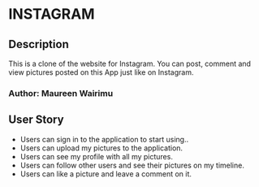 # INSTAGRAM

## Description
This is a clone of the website for Instagram. You can post, comment and view pictures posted on this App just like on Instagram.

### Author: Maureen Wairimu

## User Story

<ul>
<li>Users can sign in to the application to start using..</li>
<li>Users can upload my pictures to the application.</li>
<li>Users can see my profile with all my pictures. </li>
<li>Users can follow other users and see their pictures on my timeline.</li>
<li>Users can like a picture and leave a comment on it.</li>
</ul>
